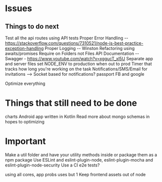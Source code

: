 # Issues

## Things to do next

Test all the api routes using API tests
Proper Error Handling -- https://stackoverflow.com/questions/7310521/node-js-best-practice-exception-handling
Proper Logging -- Winston 
Refactoring using awaits/promises 
Require on Folders not Files
API Documentation -- Swagger - https://www.youtube.com/watch?v=xggucT_xl5U
Separate app and server files
set NODE_ENV to production when out to prod
Timer that tracks how long you're working on the task 
Notifications/SMS/Email for invitations --> Socket based for notifications?
passport FB and google

Optimize everything


# Things that still need to be done

charts
Android app written in Kotlin
Read more about mongo schemas in hopes to optimizing

# Important 

Make a util folder and have your utility methods inside or package them as a npm package
Use ESLint and eslint-plugin-node, eslint-plugin-mocha and eslint-plugin-node-security
Use a CI
e2e tests? 

using all cores, app probs uses but 1
Keep frontend assets out of node







